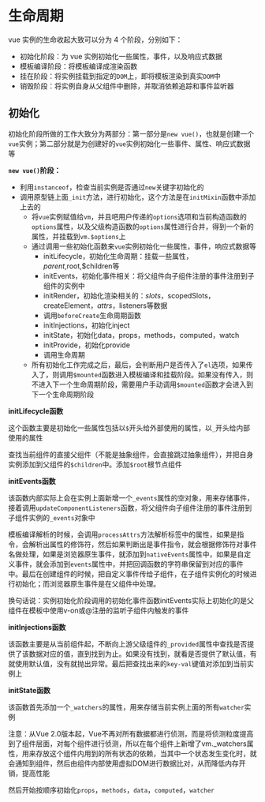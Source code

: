 # 生命周期

vue 实例的生命收起大致可以分为 4 个阶段，分别如下：

- 初始化阶段：为 vue 实例初始化一些属性，事件，以及响应式数据
- 模板编译阶段：将模板编译成渲染函数
- 挂在阶段：将实例挂载到指定的`DOM`上，即将模板渲染到真实`DOM`中
- 销毁阶段：将实例自身从父组件中删除，并取消依赖追踪和事件监听器

## 初始化

初始化阶段所做的工作大致分为两部分：第一部分是`new vue()`，也就是创建一个`vue`实例；第二部分就是为创建好的`vue`实例初始化一些事件、属性、响应式数据等

**`new vue()`阶段：**

- 利用`instanceof`，检查当前实例是否通过`new`关键字初始化的
- 调用原型链上面`_init`方法，进行初始化，这个方法是在`initMixin`函数中添加上去的
    - 将`vue`实例赋值给`vm`，并且吧用户传递的`options`选项和当前构造函数的`options`属性，以及父级构造函数的`options`属性进行合并，得到一个新的属性，并挂载到`vm.$options`上
    - 通过调用一些初始化函数来`vue`实例初始化一些属性，事件，响应式数据等
        - initLifecycle，初始化生命周期：挂载一些属性，$parent,$root,$children等
        - initEvents，初始化事件相关：将父组件向子组件注册的事件注册到子组件的实例中
        - initRender，初始化渲染相关的：$slots，$scopedSlots，createElement，$attrs，$listeners等数据
        - 调用`beforeCreate`生命周期函数
        - initInjections，初始化inject
        - initState，初始化data，props，methods，computed，watch
        - initProvide，初始化provide 
        - 调用生命周期
    - 所有初始化工作完成之后，最后，会判断用户是否传入了`el`选项，如果传入了，则调用`$mounted`函数进入模板编译和挂载阶段。如果没有传入，则不进入下一个生命周期阶段，需要用户手动调用`$mounted`函数才会进入到下一个生命周期阶段

**initLifecycle函数**

这个函数主要是初始化一些属性包括以`$`开头给外部使用的属性，以`_`开头给内部使用的属性

查找当前组件的直接父组件（不能是抽象组件，会直接跳过抽象组件），并把自身实例添加到父组件的`$children`中。添加`$root`根节点组件

**initEvents函数**

该函数内部实际上会在实例上面新增一个`_events`属性的空对象，用来存储事件，接着调用`updateComponentListeners`函数，将父组件向子组件注册的事件注册到子组件实例的`_events`对象中

模板编译解析的时候，会调用`processAttrs`方法解析标签中的属性，如果是指令，会解析出属性的修饰符，然后如果判断出是事件指令，就会根据修饰符对事件名做处理，如果是浏览器原生事件，就添加到`nativeEvents`属性中，如果是自定义事件，就会添加到`events`属性中，并把回调函数的字符串保留到对应的事件中。最后在创建组件的时候，把自定义事件传给子组件，在子组件实例化的时候进行初始化；而浏览器原生事件是在父组件中处理。

换句话说：实例初始化阶段调用的初始化事件函数initEvents实际上初始化的是父组件在模板中使用v-on或@注册的监听子组件内触发的事件

**initInjections函数**

该函数主要是从当前组件起，不断向上游父级组件的`_provided`属性中查找是否提供了该数据对应的值，直到找到为止。如果没有找到，就看是否提供了默认值，有就使用默认值，没有就抛出异常。最后把查找出来的`key-val`键值对添加到当前实例上

**initState函数**

该函数首先添加一个`_watchers`的属性，用来存储当前实例上面的所有`watcher`实例

注意：从Vue 2.0版本起，Vue不再对所有数据都进行侦测，而是将侦测粒度提高到了组件层面，对每个组件进行侦测，所以在每个组件上新增了vm._watchers属性，用来存放这个组件内用到的所有状态的依赖，当其中一个状态发生变化时，就会通知到组件，然后由组件内部使用虚拟DOM进行数据比对，从而降低内存开销，提高性能

然后开始按顺序初始化`props`，`methods`，`data`，`computed`，`watcher`